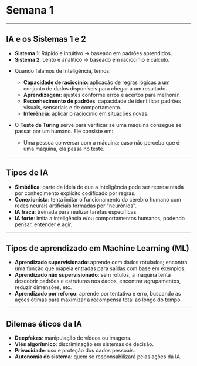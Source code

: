 # Semana 1

---

## IA e os Sistemas 1 e 2
- **Sistema 1**: Rápido e intuitivo → baseado em padrões aprendidos.  
- **Sistema 2**: Lento e analítico → baseado em raciocínio e cálculo.

* Quando falamos de Inteligência, temos:
  - **Capacidade de raciocínio**: aplicação de regras lógicas a um conjunto de dados disponíveis para chegar a um resultado.  
  - **Aprendizagem**: ajustes conforme erros e acertos para melhorar.  
  - **Reconhecimento de padrões**: capacidade de identificar padrões visuais, sensoriais e de comportamento.  
  - **Inferência**: aplicar o raciocínio em situações novas.

* O **Teste de Turing** serve para verificar se uma máquina consegue se passar por um humano. Ele consiste em:
  - Uma pessoa conversar com a máquina; caso não perceba que é uma máquina, ela passa no teste.

---

## Tipos de IA
- **Simbólica**: parte da ideia de que a inteligência pode ser representada por conhecimento explícito codificado por regras.  
- **Conexionista**: tenta imitar o funcionamento do cérebro humano com redes neurais artificiais formadas por "neurônios".  
- **IA fraca**: treinada para realizar tarefas específicas.  
- **IA forte**: imita a inteligência e/ou comportamentos humanos, podendo pensar, entender e agir.

---

## Tipos de aprendizado em Machine Learning (ML)
- **Aprendizado supervisionado**: aprende com dados rotulados; encontra uma função que mapeia entradas para saídas com base em exemplos.  
- **Aprendizado não supervisionado**: sem rótulos, a máquina tenta descobrir padrões e estruturas nos dados, encontrar agrupamentos, reduzir dimensões, etc.  
- **Aprendizado por reforço**: aprende por tentativa e erro, buscando as ações ótimas para maximizar a recompensa total ao longo do tempo.

---

## Dilemas éticos da IA
- **Deepfakes**: manipulação de vídeos ou imagens.  
- **Viés algorítmico**: discriminação em sistemas de decisão.  
- **Privacidade**: uso e proteção dos dados pessoais.  
- **Autonomia do sistema**: quem se responsabilizará pelas ações da IA.
